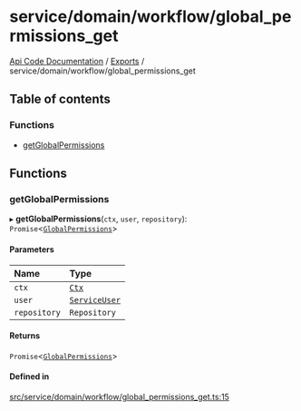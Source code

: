 # service/domain/workflow/global\_permissions\_get
 
[Api Code Documentation](../README.md) / [Exports](../modules.md) / service/domain/workflow/global\_permissions\_get

## Table of contents

### Functions

- [getGlobalPermissions](service_domain_workflow_global_permissions_get.md#getglobalpermissions)

## Functions

### getGlobalPermissions

▸ **getGlobalPermissions**(`ctx`, `user`, `repository`): `Promise`\<[`GlobalPermissions`](../interfaces/service_domain_workflow_global_permissions.GlobalPermissions.md)\>

#### Parameters

| Name | Type |
| :------ | :------ |
| `ctx` | [`Ctx`](../interfaces/lib_ctx.Ctx.md) |
| `user` | [`ServiceUser`](../interfaces/service_domain_organization_service_user.ServiceUser.md) |
| `repository` | `Repository` |

#### Returns

`Promise`\<[`GlobalPermissions`](../interfaces/service_domain_workflow_global_permissions.GlobalPermissions.md)\>

#### Defined in

[src/service/domain/workflow/global_permissions_get.ts:15](https://github.com/openkfw/TruBudget/blob/965031f/api/src/service/domain/workflow/global_permissions_get.ts#L15)
